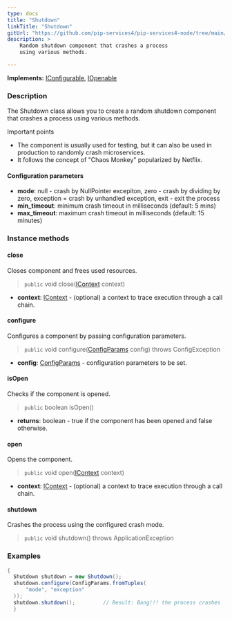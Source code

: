 ```yaml
---
type: docs
title: "Shutdown"
linkTitle: "Shutdown"
gitUrl: "https://github.com/pip-services4/pip-services4-node/tree/main/pip-services4-container-node"
description: >
    Random shutdown component that crashes a process
    using various methods.

---
```


**Implements:** [IConfigurable](../../../commons/config/iconfigurable), [IOpenable](../../../commons/run/iopenable)

### Description

The Shutdown class allows you to create a random shutdown component that crashes a process using various methods.

Important points

- The component is usually used for testing, but it can also be used in production to randomly crash microservices.
- It follows the concept of "Chaos Monkey" popularized by Netflix.

#### Configuration parameters

- **mode**: null - crash by NullPointer excepiton, zero - crash by dividing by zero, exception = crash by unhandled exception, exit - exit the process
- **min_timeout**: minimum crash timeout in milliseconds (default: 5 mins)
- **max_timeout**: maximum crash timeout in milliseconds (default: 15 minutes)




### Instance methods


#### close
Closes component and frees used resources.

> `public` void close([IContext](../../../components/context/icontext) context)

- **context**: [IContext](../../../components/context/icontext) - (optional) a context to trace execution through a call chain.


#### configure
Configures a component by passing configuration parameters.

> `public` void configure([ConfigParams](../../../commons/config/config_params) config) throws ConfigException

- **config**: [ConfigParams](../../../commons/config/config_params) - configuration parameters to be set.


#### isOpen
Checks if the component is opened.

> `public` boolean isOpen()

- **returns**: boolean - true if the component has been opened and false otherwise.


#### open
Opens the component.

> `public` void open([IContext](../../../components/context/icontext) context)

- **context**: [IContext](../../../components/context/icontext) - (optional) a context to trace execution through a call chain.


#### shutdown
Crashes the process using the configured crash mode.

> `public` void shutdown() throws ApplicationException
 

### Examples

```java
{
  Shutdown shutdown = new Shutdown();
  shutdown.configure(ConfigParams.fromTuples(
      "mode", "exception"
  ));
  shutdown.shutdown();         // Result: Bang!!! the process crashes
  }
```
